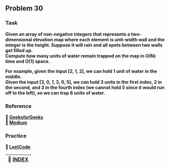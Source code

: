 ## Problem 30

### Task
**Given an array of non-negative integers that represents a two-dimensional elevation map where each element is unit-width wall and the integer is the height. Suppose it will rain and all spots between two walls get filled up.**   
**Compute how many units of water remain trapped on the map in O(N) time and O(1) space.**  

**For example, given the input [2, 1, 2], we can hold 1 unit of water in the middle.**  
**Given the input [3, 0, 1, 3, 0, 5], we can hold 3 units in the first index, 2 in the second, and 3 in the fourth index (we cannot hold 5 since it would run off to the left), so we can trap 8 units of water.**  

### Reference
**:green_book: [GeeksforGeeks](https://www.geeksforgeeks.org/trapping-rain-water/)**  
**:notebook: [Medium](https://medium.com/@harycane/trapping-rain-water-8a1817b82d98)**

### Practice
**:memo: [LeetCode](https://leetcode.com/problems/trapping-rain-water/)** 

|**:file_folder: [INDEX](https://github.com/theInvincible/Daily-Coding-Problem/blob/master/Collection/INDEX.md)**|
|----------------------------------------------------------------------------------------------------------------|
